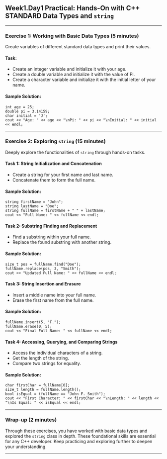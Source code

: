 <h2>Week1.Day1 Practical: Hands-On with C++ STANDARD Data Types and <code>string</code></h2>

<hr>

<h3>Exercise 1: Working with Basic Data Types (5 minutes)</h3>
<p>Create variables of different standard data types and print their values.</p>

<h4>Task:</h4>
<ul>
  <li>Create an integer variable and initialize it with your age.</li>
  <li>Create a double variable and initialize it with the value of Pi.</li>
  <li>Create a character variable and initialize it with the initial letter of your name.</li>
</ul>

<h4>Sample Solution:</h4>
<pre><code>int age = 25;
double pi = 3.14159;
char initial = 'J';
cout << "Age: " << age << "\nPi: " << pi << "\nInitial: " << initial << endl;
</code></pre>

<hr>

<h3>Exercise 2: Exploring <code>string</code> (15 minutes)</h3>
<p>Deeply explore the functionalities of <code>string</code> through hands-on tasks.</p>

<h4>Task 1: String Initialization and Concatenation</h4>
<ul>
  <li>Create a string for your first name and last name.</li>
  <li>Concatenate them to form the full name.</li>
</ul>
<h4>Sample Solution:</h4>
<pre><code>string firstName = "John";
string lastName = "Doe";
string fullName = firstName + " " + lastName;
cout << "Full Name: " << fullName << endl;
</code></pre>

<h4>Task 2: Substring Finding and Replacement</h4>
<ul>
  <li>Find a substring within your full name.</li>
  <li>Replace the found substring with another string.</li>
</ul>
<h4>Sample Solution:</h4>
<pre><code>size_t pos = fullName.find("Doe");
fullName.replace(pos, 3, "Smith");
cout << "Updated Full Name: " << fullName << endl;
</code></pre>

<h4>Task 3: String Insertion and Erasure</h4>
<ul>
  <li>Insert a middle name into your full name.</li>
  <li>Erase the first name from the full name.</li>
</ul>
<h4>Sample Solution:</h4>
<pre><code>fullName.insert(5, "F.");
fullName.erase(0, 5);
cout << "Final Full Name: " << fullName << endl;
</code></pre>

<h4>Task 4: Accessing, Querying, and Comparing Strings</h4>
<ul>
  <li>Access the individual characters of a string.</li>
  <li>Get the length of the string.</li>
  <li>Compare two strings for equality.</li>
</ul>
<h4>Sample Solution:</h4>
<pre><code>char firstChar = fullName[0];
size_t length = fullName.length();
bool isEqual = (fullName == "John F. Smith");
cout << "First Character: " << firstChar << "\nLength: " << length << "\nIs Equal: " << isEqual << endl;
</code></pre>

<hr>

<h3>Wrap-up (2 minutes)</h3>
<p>Through these exercises, you have worked with basic data types and explored the <code>string</code> class in depth. These foundational skills are essential for any C++ developer. Keep practicing and exploring further to deepen your understanding.</p>

<hr>
